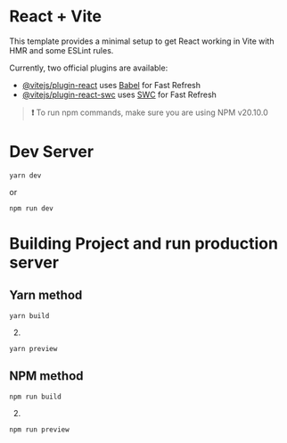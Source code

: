 # React + Vite

This template provides a minimal setup to get React working in Vite with HMR and some ESLint rules.

Currently, two official plugins are available:

- [@vitejs/plugin-react](https://github.com/vitejs/vite-plugin-react/blob/main/packages/plugin-react/README.md) uses [Babel](https://babeljs.io/) for Fast Refresh
- [@vitejs/plugin-react-swc](https://github.com/vitejs/vite-plugin-react-swc) uses [SWC](https://swc.rs/) for Fast Refresh

> **❗️** To run npm commands, make sure you are using NPM v20.10.0

# Dev Server
```
yarn dev
```
or
```
npm run dev
```

# Building Project and run production server
## Yarn method
```
yarn build
```
2.
```
yarn preview
```
## NPM method
```
npm run build
```
2.
```
npm run preview
```
